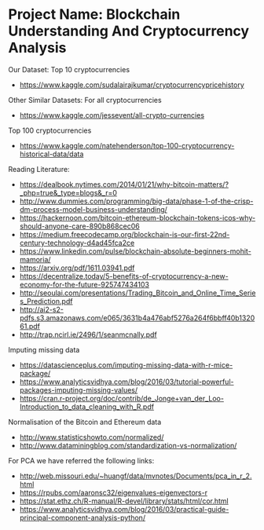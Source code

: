 # Project Name: Blockchain Understanding And Cryptocurrency Analysis

Our Dataset:
Top 10 cryptocurrencies
- https://www.kaggle.com/sudalairajkumar/cryptocurrencypricehistory

Other Similar Datasets:
For all cryptocurrencies
- https://www.kaggle.com/jessevent/all-crypto-currencies

Top 100 cryptocurrencies
- https://www.kaggle.com/natehenderson/top-100-cryptocurrency-historical-data/data


Reading Literature:
- https://dealbook.nytimes.com/2014/01/21/why-bitcoin-matters/?_php=true&_type=blogs&_r=0
- http://www.dummies.com/programming/big-data/phase-1-of-the-crisp-dm-process-model-business-understanding/
- https://hackernoon.com/bitcoin-ethereum-blockchain-tokens-icos-why-should-anyone-care-890b868cec06
- https://medium.freecodecamp.org/blockchain-is-our-first-22nd-century-technology-d4ad45fca2ce
- https://www.linkedin.com/pulse/blockchain-absolute-beginners-mohit-mamoria/
- https://arxiv.org/pdf/1611.03941.pdf
- https://decentralize.today/5-benefits-of-cryptocurrency-a-new-economy-for-the-future-925747434103
- http://seoulai.com/presentations/Trading_Bitcoin_and_Online_Time_Series_Prediction.pdf
- http://ai2-s2-pdfs.s3.amazonaws.com/e065/3631b4a476abf5276a264f6bbff40b132061.pdf
- http://trap.ncirl.ie/2496/1/seanmcnally.pdf


Imputing missing data
- https://datascienceplus.com/imputing-missing-data-with-r-mice-package/
- https://www.analyticsvidhya.com/blog/2016/03/tutorial-powerful-packages-imputing-missing-values/
- https://cran.r-project.org/doc/contrib/de_Jonge+van_der_Loo-Introduction_to_data_cleaning_with_R.pdf


Normalisation of the Bitcoin and Ethereum data
- http://www.statisticshowto.com/normalized/
- http://www.dataminingblog.com/standardization-vs-normalization/


For PCA we have referred the following links:
- http://web.missouri.edu/~huangf/data/mvnotes/Documents/pca_in_r_2.html
- https://rpubs.com/aaronsc32/eigenvalues-eigenvectors-r
- https://stat.ethz.ch/R-manual/R-devel/library/stats/html/cor.html
- https://www.analyticsvidhya.com/blog/2016/03/practical-guide-principal-component-analysis-python/

















